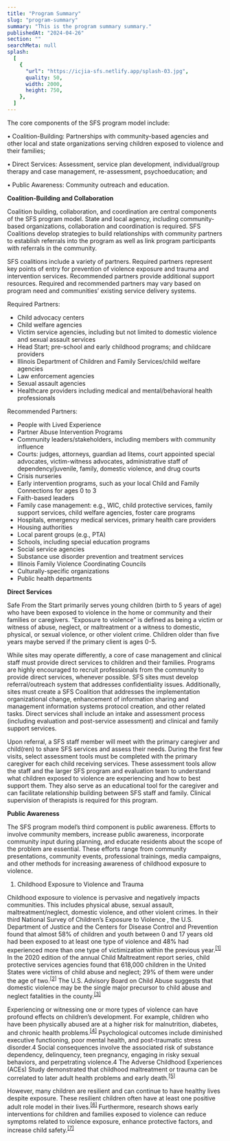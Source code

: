 ```yaml
---
title: "Program Summary"
slug: "program-summary"
summary: "This is the program summary summary."
publishedAt: "2024-04-26"
section: ""
searchMeta: null
splash:
  [
    {
      "url": "https://icjia-sfs.netlify.app/splash-03.jpg",
      quality: 50,
      width: 2000,
      height: 750,
    },
  ]
---
```


The core components of the SFS program model include:

• Coalition-Building: Partnerships with community-based agencies and other local and state organizations serving children exposed to violence and their families;

• Direct Services: Assessment, service plan development, individual/group therapy and case management, re-assessment, psychoeducation; and

• Public Awareness: Community outreach and education.

**Coalition-Building and Collaboration**

Coalition building, collaboration, and coordination are central components of the SFS program model. State and local agency, including community-based organizations, collaboration and coordination is required. SFS Coalitions develop strategies to build relationships with community partners to establish referrals into the program as well as link program participants with referrals in the community.

SFS coalitions include a variety of partners. Required partners represent key points of entry for prevention of violence exposure and trauma and intervention services. Recommended partners provide additional support resources. Required and recommended partners may vary based on program need and communities’ existing service delivery systems.

Required Partners:

- Child advocacy centers
- Child welfare agencies
- Victim service agencies, including but not limited to domestic violence and sexual assault services
- Head Start; pre-school and early childhood programs; and childcare providers
- Illinois Department of Children and Family Services/child welfare agencies
- Law enforcement agencies
- Sexual assault agencies
- Healthcare providers including medical and mental/behavioral health professionals

Recommended Partners:

- People with Lived Experience
- Partner Abuse Intervention Programs
- Community leaders/stakeholders, including members with community influence
- Courts: judges, attorneys, guardian ad litems, court appointed special advocates, victim-witness advocates, administrative staff of dependency/juvenile, family, domestic violence, and drug courts
- Crisis nurseries
- Early intervention programs, such as your local Child and Family Connections for ages 0 to 3
- Faith-based leaders
- Family case management: e.g., WIC, child protective services, family support services, child welfare agencies, foster care programs
- Hospitals, emergency medical services, primary health care providers
- Housing authorities
- Local parent groups (e.g., PTA)
- Schools, including special education programs
- Social service agencies
- Substance use disorder prevention and treatment services
- Illinois Family Violence Coordinating Councils
- Culturally-specific organizations
- Public health departments

**Direct Services**

Safe From the Start primarily serves young children (birth to 5 years of age) who have been exposed to violence in the home or community and their families or caregivers. “Exposure to violence” is defined as being a victim or witness of abuse, neglect, or maltreatment or a witness to domestic, physical, or sexual violence, or other violent crime. Children older than five years maybe served if the primary client is ages 0-5.

While sites may operate differently, a core of case management and clinical staff must provide direct services to children and their families. Programs are highly encouraged to recruit professionals from the community to provide direct services, whenever possible. SFS sites must develop referral/outreach system that addresses confidentiality issues. Additionally, sites must create a SFS Coalition that addresses the implementation organizational change, enhancement of information sharing and management information systems protocol creation, and other related tasks. Direct services shall include an intake and assessment process (including evaluation and post-service assessment) and clinical and family support services.

Upon referral, a SFS staff member will meet with the primary caregiver and child(ren) to share SFS services and assess their needs. During the first few visits, select assessment tools must be completed with the primary caregiver for each child receiving services. These assessment tools allow the staff and the larger SFS program and evaluation team to understand what children exposed to violence are experiencing and how to best support them. They also serve as an educational tool for the caregiver and can facilitate relationship building between SFS staff and family. Clinical supervision of therapists is required for this program.

**Public Awareness**

The SFS program model’s third component is public awareness. Efforts to involve community members, increase public awareness, incorporate community input during planning, and educate residents about the scope of the problem are essential. These efforts range from community presentations, community events, professional trainings, media campaigns, and other methods for increasing awareness of childhood exposure to violence.

1. Childhood Exposure to Violence and Trauma

Childhood exposure to violence is pervasive and negatively impacts communities. This includes physical abuse, sexual assault, maltreatment/neglect, domestic violence, and other violent crimes. In their third National Survey of Children’s Exposure to Violence , the U.S. Department of Justice and the Centers for Disease Control and Prevention found that almost 58% of children and youth between 0 and 17 years old had been exposed to at least one type of violence and 48% had experienced more than one type of victimization within the previous year.<sup>[\[1\]](#footnote-2)</sup> In the 2020 edition of the annual Child Maltreatment report series, child protective services agencies found that 618,000 children in the United States were victims of child abuse and neglect; 29% of them were under the age of two.<sup>[\[2\]](#footnote-3)</sup> The U.S. Advisory Board on Child Abuse suggests that domestic violence may be the single major precursor to child abuse and neglect fatalities in the county.<sup>[\[3\]](#footnote-4)</sup>

Experiencing or witnessing one or more types of violence can have profound effects on children’s development. For example, children who have been physically abused are at a higher risk for malnutrition, diabetes, and chronic health problems.<sup>[\[4\]](#footnote-5)</sup> Psychological outcomes include diminished executive functioning, poor mental health, and post-traumatic stress disorder.4 Social consequences involve the associated risk of substance dependency, delinquency, teen pregnancy, engaging in risky sexual behaviors, and perpetrating violence.4 The Adverse Childhood Experiences (ACEs) Study demonstrated that childhood maltreatment or trauma can be correlated to later adult health problems and early death.<sup>[\[5\]](#footnote-6)</sup>

However, many children are resilient and can continue to have healthy lives despite exposure. These resilient children often have at least one positive adult role model in their lives.<sup>[\[6\]](#footnote-7)</sup> Furthermore, research shows early interventions for children and families exposed to violence can reduce symptoms related to violence exposure, enhance protective factors, and increase child safety.<sup>[\[7\]](#footnote-8)</sup>
